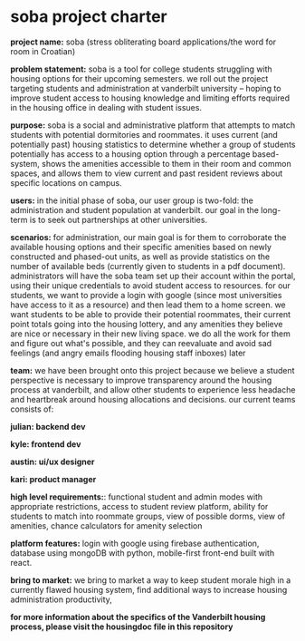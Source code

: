 # soba project charter

**project name:** soba (stress obliterating board applications/the word for room in Croatian)

**problem statement:** soba is a tool for college students struggling with housing options for their upcoming semesters. we roll out the project targeting students and administration at vanderbilt university – hoping to improve student access to housing knowledge and limiting efforts required in the housing office in dealing with student issues. 

**purpose:** soba is a social and administrative platform that attempts to match students with potential dormitories and roommates. it uses current (and potentially past) housing statistics to determine whether a group of students potentially has access to a housing option through a percentage based-system, shows the amenities accessible to them in their room and common spaces, and allows them to view current and past resident reviews about specific locations on campus. 

**users:** in the initial phase of soba, our user group is two-fold: the administration and student population at vanderbilt. our goal in the long-term is to seek out partnerships at other universities. 

**scenarios:** for administration, our main goal is for them to corroborate the available housing options and their specific amenities based on newly constructed and phased-out units, as well as provide statistics on the number of available beds (currently given to students in a pdf document). administrators will have the soba team set up their account within the portal, using their unique credentials to avoid student access to resources. for our students, we want to provide a login with google (since most universities have access to it as a resource) and then lead them to a home screen. we want students to be able to provide their potential roommates, their current point totals going into the housing lottery, and any amenities they believe are nice or necessary in their new living space. we do all the work for them and figure out what's possible, and they can reevaluate and avoid sad feelings (and angry emails flooding housing staff inboxes) later

**team:** we have been brought onto this project because we believe a student perspective is necessary to improve transparency around the housing process at vanderbilt, and allow other students to experience less headache and heartbreak around housing allocations and decisions. our current teams consists of:

**julian: backend dev**

**kyle: frontend dev**

**austin: ui/ux designer**

**kari: product manager**



**high level requirements:**: functional student and admin modes with appropriate restrictions, access to student review platform, ability for students to match into roommate groups, view of possible dorms, view of amenities, chance calculators for amenity selection  

**platform features:** login with google using firebase authentication, database using mongoDB with python, mobile-first front-end built with react. 

**bring to market:** we bring to market a way to keep student morale high in a currently flawed housing system, find additional ways to increase housing administration productivity, 

**for more information about the specifics of the Vanderbilt housing process, please visit the housingdoc file in this repository**
